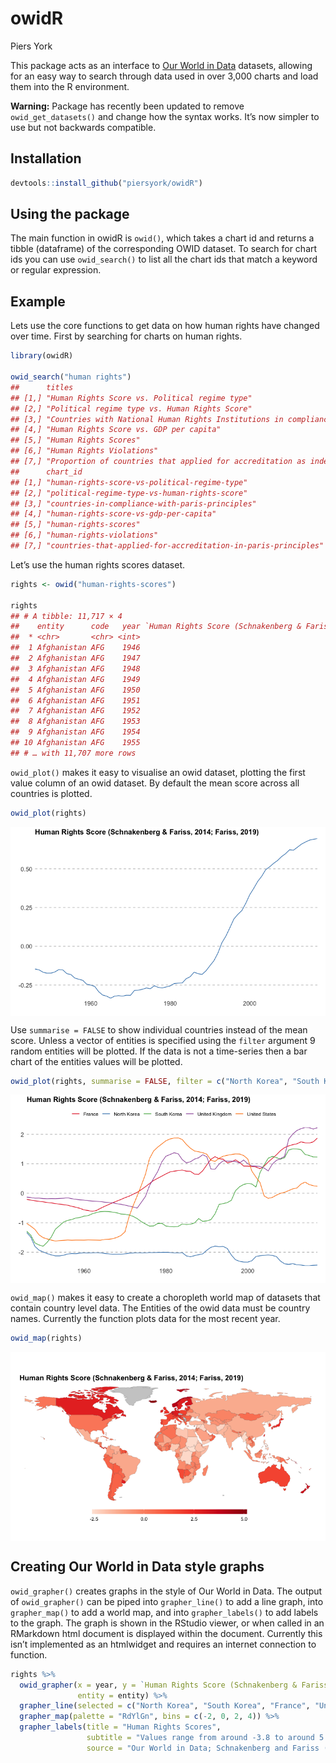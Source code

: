 owidR
================
Piers York

This package acts as an interface to [Our World in
Data](https://ourworldindata.org/) datasets, allowing for an easy way to
search through data used in over 3,000 charts and load them into the R
environment.

**Warning:** Package has recently been updated to remove
`owid_get_datasets()` and change how the syntax works. It’s now simpler
to use but not backwards compatible.

## Installation

``` r
devtools::install_github("piersyork/owidR")
```

## Using the package

The main function in owidR is `owid()`, which takes a chart id and
returns a tibble (dataframe) of the corresponding OWID dataset. To
search for chart ids you can use `owid_search()` to list all the chart
ids that match a keyword or regular expression.

## Example

Lets use the core functions to get data on how human rights have changed
over time. First by searching for charts on human rights.

``` r
library(owidR)

owid_search("human rights")
##      titles                                                                                                                                        
## [1,] "Human Rights Score vs. Political regime type"                                                                                                
## [2,] "Political regime type vs. Human Rights Score"                                                                                                
## [3,] "Countries with National Human Rights Institutions in compliance with the Paris Principles"                                                   
## [4,] "Human Rights Score vs. GDP per capita"                                                                                                       
## [5,] "Human Rights Scores"                                                                                                                         
## [6,] "Human Rights Violations"                                                                                                                     
## [7,] "Proportion of countries that applied for accreditation as independent National Human Rights Institutions in compliance with Paris Principles"
##      chart_id                                                      
## [1,] "human-rights-score-vs-political-regime-type"                 
## [2,] "political-regime-type-vs-human-rights-score"                 
## [3,] "countries-in-compliance-with-paris-principles"               
## [4,] "human-rights-score-vs-gdp-per-capita"                        
## [5,] "human-rights-scores"                                         
## [6,] "human-rights-violations"                                     
## [7,] "countries-that-applied-for-accreditation-in-paris-principles"
```

Let’s use the human rights scores dataset.

``` r
rights <- owid("human-rights-scores")

rights
## # A tibble: 11,717 × 4
##    entity      code   year `Human Rights Score (Schnakenberg & Fariss, 2014; Fa…
##  * <chr>       <chr> <int>                                                 <dbl>
##  1 Afghanistan AFG    1946                                                 0.690
##  2 Afghanistan AFG    1947                                                 0.740
##  3 Afghanistan AFG    1948                                                 0.787
##  4 Afghanistan AFG    1949                                                 0.817
##  5 Afghanistan AFG    1950                                                 0.851
##  6 Afghanistan AFG    1951                                                 0.909
##  7 Afghanistan AFG    1952                                                 0.938
##  8 Afghanistan AFG    1953                                                 0.988
##  9 Afghanistan AFG    1954                                                 1.01 
## 10 Afghanistan AFG    1955                                                 1.01 
## # … with 11,707 more rows
```

`owid_plot()` makes it easy to visualise an owid dataset, plotting the
first value column of an owid dataset. By default the mean score across
all countries is plotted.

``` r
owid_plot(rights)
```

<img src="inst/images/owid_plot-1.png" style="display: block; margin: auto;" />

Use `summarise = FALSE` to show individual countries instead of the mean
score. Unless a vector of entities is specified using the `filter`
argument 9 random entities will be plotted. If the data is not a
time-series then a bar chart of the entities values will be plotted.

``` r
owid_plot(rights, summarise = FALSE, filter = c("North Korea", "South Korea", "France", "United Kingdom", "United States"))
```

<img src="inst/images/owid_plot2-1.png" style="display: block; margin: auto;" />

`owid_map()` makes it easy to create a choropleth world map of datasets
that contain country level data. The Entities of the owid data must be
country names. Currently the function plots data for the most recent
year.

``` r
owid_map(rights)
```

<img src="inst/images/map-1.png" style="display: block; margin: auto;" />

## Creating Our World in Data style graphs

`owid_grapher()` creates graphs in the style of Our World in Data. The
output of `owid_grapher()` can be piped into `grapher_line()` to add a
line graph, into `grapher_map()` to add a world map, and into
`grapher_labels()` to add labels to the graph. The graph is shown in the
RStudio viewer, or when called in an RMarkdown html document is
displayed within the document. Currently this isn’t implemented as an
htmlwidget and requires an internet connection to function.

``` r
rights %>% 
  owid_grapher(x = year, y = `Human Rights Score (Schnakenberg & Fariss, 2014; Fariss, 2019)`, 
               entity = entity) %>% 
  grapher_line(selected = c("North Korea", "South Korea", "France", "United Kingdom", "United States")) %>% 
  grapher_map(palette = "RdYlGn", bins = c(-2, 0, 2, 4)) %>% 
  grapher_labels(title = "Human Rights Scores",
                 subtitle = "Values range from around -3.8 to around 5.4 (the higher the better)",
                 source = "Our World in Data; Schnakenberg and Fariss (2014); Fariss (2019)")
```
